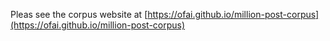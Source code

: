 Pleas see the corpus website at [https://ofai.github.io/million-post-corpus](https://ofai.github.io/million-post-corpus)
